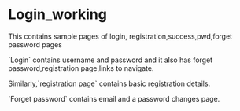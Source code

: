# Login_working
<p>This contains sample pages of login, registration,success,pwd,forget password pages</p> 
<p>`Login` contains username and password and it also has forget password,registration page,links to navigate.</p>
<p>Similarly,`registration page` contains basic registration details.</p>
<p>`Forget password` contains email and a password changes page.</p>
